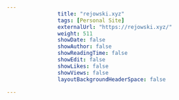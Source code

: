 ---
                title: "rejowski.xyz"
                tags: [Personal Site]
                externalUrl: "https://rejowski.xyz/"
                weight: 511
                showDate: false
                showAuthor: false
                showReadingTime: false
                showEdit: false
                showLikes: false
                showViews: false
                layoutBackgroundHeaderSpace: false
                ---
